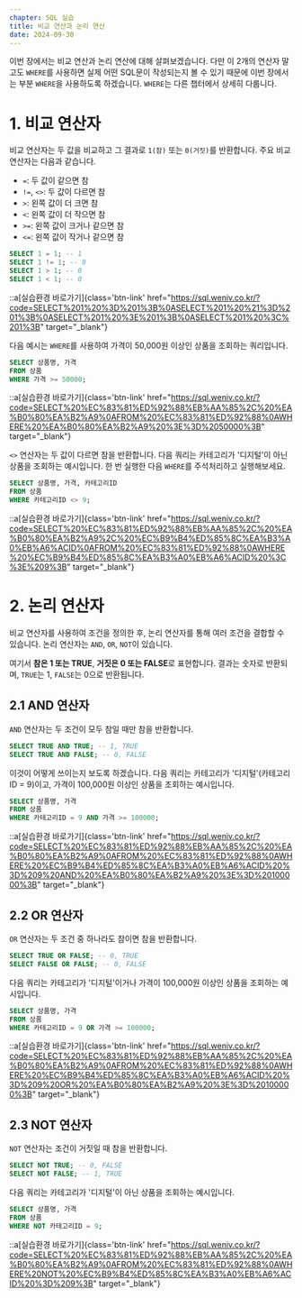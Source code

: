 ```yaml
---
chapter: SQL 실습
title: 비교 연산과 논리 연산
date: 2024-09-30
---
```


이번 장에서는 비교 연산과 논리 연산에 대해 살펴보겠습니다. 다만 이 2개의 연산자 말고도 `WHERE`를 사용하면 실제 어떤 SQL문이 작성되는지 볼 수 있기 때문에 이번 장에서는 부분 `WHERE`을 사용하도록 하겠습니다. `WHERE`는 다른 챕터에서 상세히 다룹니다.

# 1. 비교 연산자

비교 연산자는 두 값을 비교하고 그 결과로 `1(참)` 또는 `0(거짓)`를 반환합니다. 주요 비교 연산자는 다음과 같습니다.

- `=`: 두 값이 같으면 참
- `!=`, `<>`: 두 값이 다르면 참
- `>`: 왼쪽 값이 더 크면 참
- `<`: 왼쪽 값이 더 작으면 참
- `>=`: 왼쪽 값이 크거나 같으면 참
- `<=`: 왼쪽 값이 작거나 같으면 참

```sql
SELECT 1 = 1; -- 1
SELECT 1 != 1; -- 0
SELECT 1 > 1; -- 0
SELECT 1 < 1; -- 0
```
::a[실습환경 바로가기]{class='btn-link' href="https://sql.weniv.co.kr/?code=SELECT%201%20%3D%201%3B%0ASELECT%201%20%21%3D%201%3B%0ASELECT%201%20%3E%201%3B%0ASELECT%201%20%3C%201%3B" target="_blank"}


다음 예시는 `WHERE`를 사용하여 가격이 50,000원 이상인 상품을 조회하는 쿼리입니다.

```sql
SELECT 상품명, 가격
FROM 상품
WHERE 가격 >= 50000;
```
::a[실습환경 바로가기]{class='btn-link' href="https://sql.weniv.co.kr/?code=SELECT%20%EC%83%81%ED%92%88%EB%AA%85%2C%20%EA%B0%80%EA%B2%A9%0AFROM%20%EC%83%81%ED%92%88%0AWHERE%20%EA%B0%80%EA%B2%A9%20%3E%3D%2050000%3B" target="_blank"}

`<>` 연산자는 두 값이 다르면 참을 반환합니다. 다음 쿼리는 카테고리가 '디지털'이 아닌 상품을 조회하는 예시입니다. 한 번 실행한 다음 `WHERE`를 주석처리하고 실행해보세요.

```sql
SELECT 상품명, 가격, 카테고리ID
FROM 상품
WHERE 카테고리ID <> 9;
```
::a[실습환경 바로가기]{class='btn-link' href="https://sql.weniv.co.kr/?code=SELECT%20%EC%83%81%ED%92%88%EB%AA%85%2C%20%EA%B0%80%EA%B2%A9%2C%20%EC%B9%B4%ED%85%8C%EA%B3%A0%EB%A6%ACID%0AFROM%20%EC%83%81%ED%92%88%0AWHERE%20%EC%B9%B4%ED%85%8C%EA%B3%A0%EB%A6%ACID%20%3C%3E%209%3B" target="_blank"}

# 2. 논리 연산자

비교 연산자를 사용하여 조건을 정의한 후, 논리 연산자를 통해 여러 조건을 결합할 수 있습니다. 논리 연산자는 `AND`, `OR`, `NOT`이 있습니다.

여기서 **참은 1 또는 TRUE**, **거짓은 0 또는 FALSE**로 표현합니다. 결과는 숫자로 반환되며, `TRUE`는 1, `FALSE`는 0으로 반환됩니다.

## 2.1 AND 연산자

`AND` 연산자는 두 조건이 모두 참일 때만 참을 반환합니다. 

```sql
SELECT TRUE AND TRUE; -- 1, TRUE
SELECT TRUE AND FALSE; -- 0, FALSE
```

이것이 어떻게 쓰이는지 보도록 하겠습니다. 다음 쿼리는 카테고리가 '디지털'(카테고리ID = 9)이고, 가격이 100,000원 이상인 상품을 조회하는 예시입니다.

```sql
SELECT 상품명, 가격
FROM 상품
WHERE 카테고리ID = 9 AND 가격 >= 100000;
```
::a[실습환경 바로가기]{class='btn-link' href="https://sql.weniv.co.kr/?code=SELECT%20%EC%83%81%ED%92%88%EB%AA%85%2C%20%EA%B0%80%EA%B2%A9%0AFROM%20%EC%83%81%ED%92%88%0AWHERE%20%EC%B9%B4%ED%85%8C%EA%B3%A0%EB%A6%ACID%20%3D%209%20AND%20%EA%B0%80%EA%B2%A9%20%3E%3D%20100000%3B" target="_blank"}

## 2.2 OR 연산자

`OR` 연산자는 두 조건 중 하나라도 참이면 참을 반환합니다. 

```sql
SELECT TRUE OR FALSE; -- 0, TRUE
SELECT FALSE OR FALSE; -- 0, FALSE
```

다음 쿼리는 카테고리가 '디지털'이거나 가격이 100,000원 이상인 상품을 조회하는 예시입니다.

```sql
SELECT 상품명, 가격
FROM 상품
WHERE 카테고리ID = 9 OR 가격 >= 100000;
```
::a[실습환경 바로가기]{class='btn-link' href="https://sql.weniv.co.kr/?code=SELECT%20%EC%83%81%ED%92%88%EB%AA%85%2C%20%EA%B0%80%EA%B2%A9%0AFROM%20%EC%83%81%ED%92%88%0AWHERE%20%EC%B9%B4%ED%85%8C%EA%B3%A0%EB%A6%ACID%20%3D%209%20OR%20%EA%B0%80%EA%B2%A9%20%3E%3D%20100000%3B" target="_blank"}

## 2.3 NOT 연산자

`NOT` 연산자는 조건이 거짓일 때 참을 반환합니다. 

```sql
SELECT NOT TRUE; -- 0, FALSE
SELECT NOT FALSE; -- 1, TRUE
```

다음 쿼리는 카테고리가 '디지털'이 아닌 상품을 조회하는 예시입니다.

```sql
SELECT 상품명, 가격
FROM 상품
WHERE NOT 카테고리ID = 9;
```
::a[실습환경 바로가기]{class='btn-link' href="https://sql.weniv.co.kr/?code=SELECT%20%EC%83%81%ED%92%88%EB%AA%85%2C%20%EA%B0%80%EA%B2%A9%0AFROM%20%EC%83%81%ED%92%88%0AWHERE%20NOT%20%EC%B9%B4%ED%85%8C%EA%B3%A0%EB%A6%ACID%20%3D%209%3B" target="_blank"}